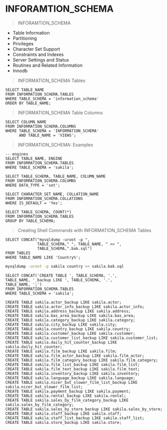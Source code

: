 # INFORAMTION_SCHEMA

> INFORAMTION_SCHEMA

- Table Information
- Partitioning
- Privileges
- Character Set Support
- Constraints and Indexes
- Server Settings and Status
- Routines and Related Information
- Innodb

> INFORMATION_SCHEMA Tables

```mysql
SELECT TABLE_NAME
FROM INFORMATION_SCHEMA.TABLES
WHERE TABLE_SCHEMA = 'information_schema'
ORDER BY TABLE_NAME;
```

> INFORMATION_SCHEMA Table Columns

```mysql
SELECT COLUMN_NAME
FROM INFORMATION_SCHEMA.COLUMNS
WHERE TABLE_SCHEMA = 'INFORMATION_SCHEMA'
      AND TABLE_NAME = 'VIEWS';
```

> INFORMATION_SCHEMA: Examples

```mysql
-- engines
SELECT TABLE_NAME, ENGINE
FROM INFORMATION_SCHEMA.TABLES
WHERE TABLE_SCHEMA = 'sakila';

SELECT TABLE_SCHEMA, TABLE_NAME, COLUMN_NAME
FROM INFORMATION_SCHEMA.COLUMNS
WHERE DATA_TYPE = 'set';

SELECT CHARACTER_SET_NAME, COLLATION_NAME
FROM INFORMATION_SCHEMA.COLLATIONS
WHERE IS_DEFAULT = 'Yes';

SELECT TABLE_SCHEMA, COUNT(*)
FROM INFORMATION_SCHEMA.TABLES
GROUP BY TABLE_SCHEMA;
```

> Creating Shell Commands with INFORMATION_SCHEMA Tables

```mysql
SELECT CONCAT("mysqldump -uroot -p ",
              TABLE_SCHEMA," ", TABLE_NAME, " >> ",
              TABLE_SCHEMA,".bak.sql")
FROM TABLES 
WHERE TABLE_NAME LIKE 'Country%';
```
```bash
mysqldump -uroot -p sakila country >> sakila.bak.sql
```

```mysql
SELECT CONCAT('CREATE TABLE ', TABLE_SCHEMA, '.',
TABLE_NAME, '_backup LIKE ', TABLE_SCHEMA, '.',
TABLE_NAME, ';') 
FROM INFORMATION_SCHEMA.TABLES
WHERE TABLE_SCHEMA = 'sakila';
```
```mysql
CREATE TABLE sakila.actor_backup LIKE sakila.actor;
CREATE TABLE sakila.actor_info_backup LIKE sakila.actor_info;
CREATE TABLE sakila.address_backup LIKE sakila.address;
CREATE TABLE sakila.bas_area_backup LIKE sakila.bas_area;
CREATE TABLE sakila.category_backup LIKE sakila.category;
CREATE TABLE sakila.city_backup LIKE sakila.city;
CREATE TABLE sakila.country_backup LIKE sakila.country;
CREATE TABLE sakila.customer_backup LIKE sakila.customer;
CREATE TABLE sakila.customer_list_backup LIKE sakila.customer_list;
CREATE TABLE sakila.daily_hit_counter_backup LIKE sakila.daily_hit_counter;
CREATE TABLE sakila.film_backup LIKE sakila.film;
CREATE TABLE sakila.film_actor_backup LIKE sakila.film_actor;
CREATE TABLE sakila.film_category_backup LIKE sakila.film_category;
CREATE TABLE sakila.film_list_backup LIKE sakila.film_list;
CREATE TABLE sakila.film_text_backup LIKE sakila.film_text;
CREATE TABLE sakila.inventory_backup LIKE sakila.inventory;
CREATE TABLE sakila.language_backup LIKE sakila.language;
CREATE TABLE sakila.nicer_but_slower_film_list_backup LIKE sakila.nicer_but_slower_film_list;
CREATE TABLE sakila.payment_backup LIKE sakila.payment;
CREATE TABLE sakila.rental_backup LIKE sakila.rental;
CREATE TABLE sakila.sales_by_film_category_backup LIKE sakila.sales_by_film_category;
CREATE TABLE sakila.sales_by_store_backup LIKE sakila.sales_by_store;
CREATE TABLE sakila.staff_backup LIKE sakila.staff;
CREATE TABLE sakila.staff_list_backup LIKE sakila.staff_list;
CREATE TABLE sakila.store_backup LIKE sakila.store;

```